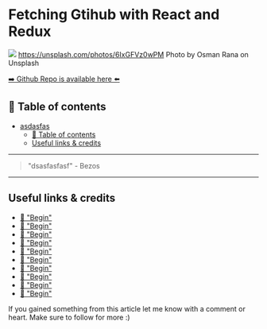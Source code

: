 # Fetching Gtihub with React and Redux

[<img src="https://images.unsplash.com/photo-1495420047114-9f6ef7fc0cbc?dpr=2&auto=format&fit=crop&w=1199&h=799&q=80&cs=tinysrgb&crop=">](
https://unsplash.com/photos/6IxGFVz0wPM)
https://unsplash.com/photos/6IxGFVz0wPM Photo by Osman Rana on Unsplash


[➡️ Github Repo is available here ⬅️](https://github.com/DDCreationStudios/RESTAPIIntro)


## 📄 Table of contents


<!-- toc orderedList:0 depthFrom:1 depthTo:6 -->

* [asdasfas](#asdasfas)
  * [📄 Table of contents](#table-of-contents)
  * [Useful links & credits](#useful-links-credits)

<!-- tocstop -->




---
>"dsasfasfasf"  - Bezos
---

##

## Useful links & credits
- [📄 "Begin"](afgafgadgads)
- [📄 "Begin"](afgafgadgads)
- [📄 "Begin"](afgafgadgads)
- [📄 "Begin"](afgafgadgads)
- [📄 "Begin"](afgafgadgads)
- [📄 "Begin"](afgafgadgads)
- [📄 "Begin"](afgafgadgads)
- [📄 "Begin"](afgafgadgads)
- [📄 "Begin"](afgafgadgads)
- [📄 "Begin"](afgafgadgads)



If you gained something from this article let me know with a comment or heart. Make sure to follow for more :)


<!-- Written by Daniel Deutsch (deudan1010@gmail.com) -->
